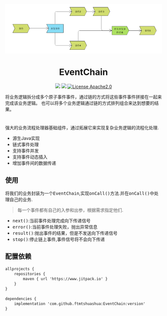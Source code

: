 

<div align="center">


![EventChain](https://github.com/ftmtshuashua/EventChain/blob/master/resouce/flow.png)

</div>

<h1 align="center">EventChain</h1>
<div align="center">

![](https://img.shields.io/badge/android-1.0%2B-blue)
[![](https://jitpack.io/v/ftmtshuashua/EventChain.svg)](https://jitpack.io/#ftmtshuashua/EventChain)
[![License Apache2.0](http://img.shields.io/badge/license-Apache2.0-brightgreen.svg?style=flat)](http://www.apache.org/licenses/LICENSE-2.0.html)



</div>

将业务逻辑拆分成多个原子事件事件，通过链的方式将这些事件事件拼接在一起来完成该业务逻辑。
也可以将多个业务逻辑通过链的方式排列组合来达到想要的结果。


#
强大的业务流程处理器基础组件，通过拓展它来实现复杂业务逻辑的流程化处理.
- 源生Java实现
- 链式事件处理
- 支持事件并发
- 支持事件动态插入
- 增加事件间的数据传递




## 使用
将我们的业务封装为一个<kbd>EventChain</kbd>,实现<kbd>onCall()</kbd>方法.并在<kbd>onCall()</kbd>中处理自己的业务.
> 每一个事件都有自己的入参和出参，根据需求指定他们.

- <kbd>next()</kbd>:当前事件处理完成向下传递信号
- <kbd>error()</kbd>:当前事件处理失败，抛出异常信息
- <kbd>result()</kbd>:抛出事件的结果，但是不发送向下传递信号
- <kbd>stop()</kbd>:停止链上事件,事件信号将不会向下传递



## 配置依赖


```
allprojects {
    repositories {
        maven { url 'https://www.jitpack.io' }
    }
}

dependencies {
    implementation 'com.github.ftmtshuashua:EventChain:version'
}
```
